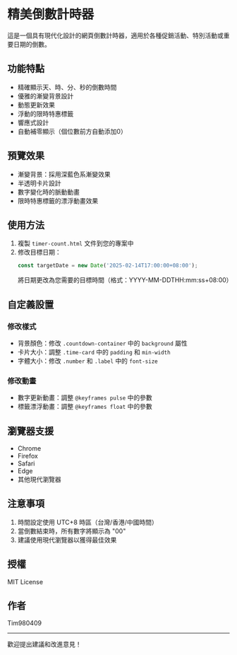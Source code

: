# 精美倒數計時器

這是一個具有現代化設計的網頁倒數計時器，適用於各種促銷活動、特別活動或重要日期的倒數。

## 功能特點

- 精確顯示天、時、分、秒的倒數時間
- 優雅的漸變背景設計
- 動態更新效果
- 浮動的限時特惠標籤
- 響應式設計
- 自動補零顯示（個位數前方自動添加0）

## 預覽效果

- 漸變背景：採用深藍色系漸變效果
- 半透明卡片設計
- 數字變化時的脈動動畫
- 限時特惠標籤的漂浮動畫效果

## 使用方法

1. 複製 `timer-count.html` 文件到您的專案中
2. 修改目標日期：
   ```javascript
   const targetDate = new Date('2025-02-14T17:00:00+08:00');
   ```
   將日期更改為您需要的目標時間（格式：YYYY-MM-DDTHH:mm:ss+08:00）

## 自定義設置

### 修改樣式
- 背景顏色：修改 `.countdown-container` 中的 `background` 屬性
- 卡片大小：調整 `.time-card` 中的 `padding` 和 `min-width`
- 字體大小：修改 `.number` 和 `.label` 中的 `font-size`

### 修改動畫
- 數字更新動畫：調整 `@keyframes pulse` 中的參數
- 標籤漂浮動畫：調整 `@keyframes float` 中的參數

## 瀏覽器支援

- Chrome
- Firefox
- Safari
- Edge
- 其他現代瀏覽器

## 注意事項

1. 時間設定使用 UTC+8 時區（台灣/香港/中國時間）
2. 當倒數結束時，所有數字將顯示為 "00"
3. 建議使用現代瀏覽器以獲得最佳效果

## 授權

MIT License

## 作者

Tim980409

---

歡迎提出建議和改進意見！ 